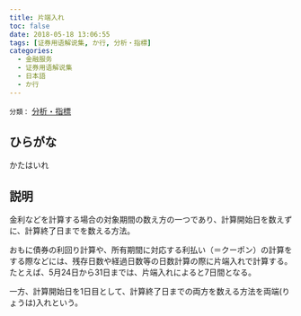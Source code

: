 ```yaml
---
title: 片端入れ
toc: false
date: 2018-05-18 13:06:55
tags: [证券用语解说集, か行, 分析・指標]
categories:
  - 金融服务
  - 证券用语解说集
  - 日本語
  - か行
---
```


`分類：` [分析・指標](/tags/分析・指標/)

## ひらがな

かたはいれ

## 説明

金利などを計算する場合の対象期間の数え方の一つであり、計算開始日を数えずに、計算終了日までを数える方法。

おもに債券の利回り計算や、所有期間に対応する利払い（＝クーポン）の計算をする際などには、残存日数や経過日数等の日数計算の際に片端入れで計算する。たとえば、5月24日から31日までは、片端入れによると7日間となる。

一方、計算開始日を1日目として、計算終了日までの両方を数える方法を両端(りょうは)入れという。
